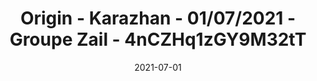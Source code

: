 ---
title: "Origin - Karazhan - 01/07/2021 - Groupe Zail - 4nCZHq1zGY9M32tT"
reportCode: "4nCZHq1zGY9M32tT"
reportZone: "kharazan"
date: 2021-07-01
---